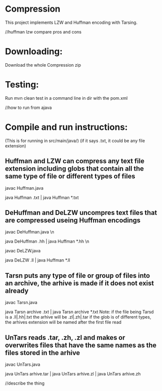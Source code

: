 # Compression
This project implements LZW and Huffman encoding with Tarsing.


//huffman lzw compare pros and cons


# Downloading:
Download the whole Compression zip



# Testing:
Run mvn clean test in a command line in dir with the pom.xml


//how to run from ajava
# Compile and run instructions:
(This is for running in src/main/java/)
(if it says .txt, it could be any file extension)

Huffman and LZW can compress any text file extension including globs that contain all the same type of file or different types of files
-------------------
javac Huffman.java 

java Huffman <filename>.txt | java Huffman *.txt 

DeHuffman and DeLZW uncompres text files that are compressed useing Huffman encodings
-------------------
javac DeHuffman.java \n

java DeHuffman <filename>.hh | java Huffman *.hh \n
  
javac DeLZW.java 

java DeLZW <filename>.ll | java Huffman *.ll 

Tarsn puts any type of file or group of files into an archive, the arhive is made if it does not exist already
-------------------
javac Tarsn.java

java Tarsn archive <filename>.txt | java Tarsn archive *.txt
Note: if the file being Tarsd is a .ll|.hh|.txt the arhive will be .zl|.zh|.tar
      if the glob is of different types, the arhives extension will be named after the first file read
  
UnTars reads .tar, .zh, .zl and makes or overwrites files that have the same names as the files stored in the arhive
-------------------

javac UnTars.java

java UnTars arhive.tar | java UnTars arhive.zl | java UnTars arhive.zh 


//describe the thing





